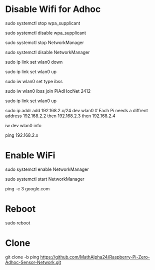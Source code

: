 # Disable Wifi for Adhoc

sudo systemctl stop wpa_supplicant

sudo systemctl disable wpa_supplicant

sudo systemctl stop NetworkManager

sudo systemctl disable NetworkManager

sudo ip link set wlan0 down

sudo ip link set wlan0 up

sudo iw wlan0 set type ibss

sudo iw wlan0 ibss join PiAdHocNet 2412

sudo ip link set wlan0 up

sudo ip addr add 192.168.2.x/24 dev wlan0 # Each Pi needs a diffrent address 192.168.2.2 then 192.168.2.3 then 192.168.2.4

iw dev wlan0 info

ping 192.168.2.x


# Enable WiFi

sudo systemctl enable NetworkManager

sudo systemctl start NetworkManager

ping -c 3 google.com

# Reboot

sudo reboot

# Clone

git clone -b ping https://github.com/MathAlpha24/Raspberry-Pi-Zero-Adhoc-Sensor-Network.git



